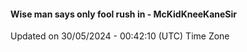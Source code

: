 #### Wise man says only fool rush in - McKidKneeKaneSir
Updated on 30/05/2024 - 00:42:10 (UTC) Time Zone
